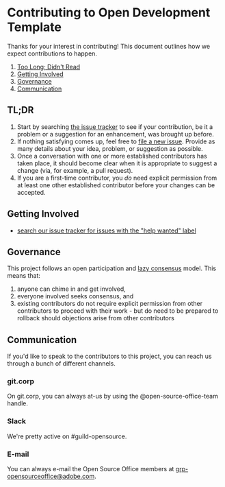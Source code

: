 # Contributing to Open Development Template

Thanks for your interest in contributing! This document outlines how we expect
contributions to happen.

1. [Too Long; Didn't Read](#tl-dr)
2. [Getting Involved](#getting-involved)
3. [Governance](#governance)
4. [Communication](#communication)

## TL;DR

1. Start by searching [the issue tracker][issue-tracker] to see if your
   contribution, be it a problem or a suggestion for an enhancement, was brought
   up before.
2. If nothing satisfying comes up, feel free to [file a new issue][file-issue].
   Provide as many details about your idea, problem, or suggestion as possible.
3. Once a conversation with one or more established contributors has taken
   place, it should become clear when it is appropriate to suggest a change
   (via, for example, a pull request).
4. If you are a first-time contributor, you _do_ need explicit permission from
   at least one other established contributor before your changes can be accepted.

## Getting Involved

- [search our issue tracker for issues with the "help wanted" label][help-wanted]

## Governance

This project follows an open participation and [lazy consensus][lazy-consensus]
model. This means that:

1. anyone can chime in and get involved,
2. everyone involved seeks consensus, and
3. existing contributors do not require explicit permission from other contributors
   to proceed with their work - but do need to be prepared to rollback should
   objections arise from other contributors

## Communication

If you'd like to speak to the contributors to this project, you can reach us
through a bunch of different channels.

### git.corp

On git.corp, you can always at-us by using the @open-source-office-team handle.

### Slack

We're pretty active on #guild-opensource.

### E-mail

You can always e-mail the Open Source Office members at
[grp-opensourceoffice@adobe.com][email].

[email]: mailto:grp-opensourceoffice@adobe.com
[issue-tracker]: https://git.corp.adobe.com/OpenSourceAdvisoryBoard/open-development-template/issues
[file-issue]: https://git.corp.adobe.com/OpenSourceAdvisoryBoard/open-development-template/issues/new
[lazy-consensus]: https://rave.apache.org/docs/governance/lazyConsensus.html
[help-wanted]: https://git.corp.adobe.com/OpenSourceAdvisoryBoard/open-development-template/issues?q=is%3Aissue+is%3Aopen+label%3A%22help+wanted%22
